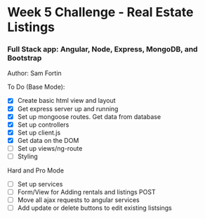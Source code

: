# Week 5 Challenge - Real Estate Listings
### Full Stack app: Angular, Node, Express, MongoDB, and Bootstrap
Author: Sam Fortin

To Do (Base Mode):
- [x] Create basic html view and layout
- [x] Get express server up and running
- [x] Set up mongoose routes. Get data from database 
- [x] Set up controllers
- [x] Set up client.js
- [x] Get data on the DOM
- [ ] Set up views/ng-route
- [ ] Styling

Hard and Pro Mode
- [ ] Set up services
- [ ] Form/View for Adding rentals and listings POST
- [ ] Move all ajax requests to angular services
- [ ] Add update or delete buttons to edit existing listsings